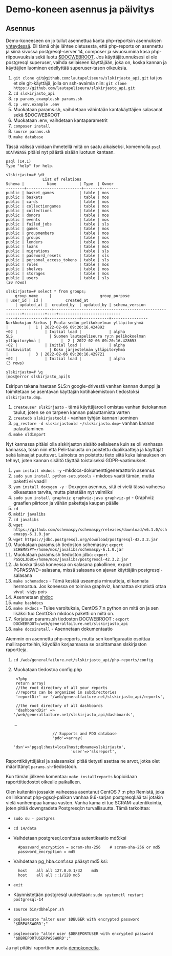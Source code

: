 # Demo-koneen asennus ja päivitys

## Asennus

Demo-koneeseen on jo tullut asennettua kanta php-reportsin asennuksen [yhteydessä](externals/php-reports.md). Eli tämä ohje lähtee oletusesta, että php-reports on asennettu ja siinä sivussa postgresql-server 14, composer ja sivuosumina kasa php-riippuvuuksia sekä luotu [$DOCWEBROOT](usage.md#paramssh-dokumentaatio). Jos käyttäjätunnuksesi ei ole postgresql superuser, vaihda sellaiseen käyttäjään, joka on, koska kannan ja käyttäjien luominen edellyttää superuser-tason oikeuksia.

1. `git clone git@github.com:lautapeliseura/slskirjasto_api.git` tai jos et ole git-käyttäjä,  jolla on ssh-avaimia niin: `git clone https://github.com/lautapeliseura/slskirjasto_api.git`
2. `cd slskirjasto_api`
3. `cp params_example.sh params.sh`
5. `cp .env.example .env`
6. Muokataan params.sh, vaihdetaan vähintään kantakäyttäjien salasanat sekä $DOCWEBROOT
7. Muokataan .env, vaihdetaan kantaparametrit
8. `composer install`
4. `source params.sh`
5. `make database`

Tässä välissä voidaan ihmetellä mitä on saatu aikaiseksi, komennolla `psql $DATABASE` pitäisi nyt päästä sisään luotuun kantaan.  

    psql (14.1)
    Type "help" for help.

    slskirjasto=# \dt
                    List of relations
    Schema |          Name          | Type  | Owner 
    --------+------------------------+-------+-------
    public | basket_games           | table | mos
    public | baskets                | table | mos
    public | cards                  | table | mos
    public | collectiongames        | table | mos
    public | collections            | table | mos
    public | donors                 | table | mos
    public | events                 | table | mos
    public | failed_jobs            | table | sls
    public | games                  | table | mos
    public | groupmembers           | table | mos
    public | groups                 | table | mos
    public | lenders                | table | mos
    public | loans                  | table | mos
    public | migrations             | table | sls
    public | password_resets        | table | sls
    public | personal_access_tokens | table | sls
    public | roles                  | table | mos
    public | shelves                | table | mos
    public | storages               | table | mos
    public | users                  | table | sls
    (20 rows)

    slskirjasto=# select * from groups;
        group_name     |                     group_purpose                      | user_id | id |          created_at       
        | updated_at |  created_by  | updated_by | schema_version 
    --------------------+--------------------------------------------------------+---------+----+---------------------------
    ----+------------+--------------+------------+----------------
    Norkkokujan Sirkus | Fuula-sedän pelikokoelman ylläpitoryhmä                |         |  1 | 2022-02-06 09:20:16.424892
    +02 |            | Initial load |            | alpha
    SLS                | Suomen lautapeliseura ry:n pelikokoelman ylläpitoryhmä |         |  2 | 2022-02-06 09:20:16.428653
    +02 |            | Initial load |            | alpha
    Taikaviitat        | Koko järjestelmän ylläpitoryhmä                        |         |  3 | 2022-02-06 09:20:16.429721
    +02 |            | Initial load |            | alpha
    (3 rows)

    slskirjasto=# \q
    [mos@error slskirjasto_api]$

Esiripun takana haetaan SLS:n google-drivestä vanhan kannan dumppi ja toimitetaan se asentavan käyttäjän kotihakemistoon tiedostoksi `slskirjasto.dmp`. 

1. `createuser slskirjasto` - tämä käyttäjärooli omistaa vanhan tietokannan taulut, joten se on tarpeen kannan palauttamista varten
2. `createdb slskirjastoold` - vanhan tyhjän kannan luominen
3. `pg_restore -d slskirjastoold ~/slskirjasto.dmp`- vanhan kannan palauttaminen
4. `make oldimport`

Nyt kannassa pitäisi olla slskirjaston sisältö sellaisena kuin se oli vanhassa kannassa, tosin niin että Peli-taulusta on poistettu duplikaatteja ja käyttäjät sekä lainaajat puuttuvat. Lainoista on poistettu tieto siitä kuka lainauksen on tehnyt, joten kannan sisältö täyttää toistaiseksi GDPR-vaatimukset.

1. `yum install mkdocs -y` -mkdocs-dokumenttigeneraattorin asennus
2. `sudo yum install python-setuptools` - mkdocs vaatii tämän, mutta paketti ei vaadi!
3. `yum install doxygen -y` - Doxygen asennus, sitä ei vielä tässä vaiheesa oikeastaan tarvita, mutta pistetään nyt valmiiksi 
4. `sudo yum install graphviz graphviz-java graphviz-gd` - Graphviz graafien piirtoon ja vähän paketteja kaupan päälle
5. `cd`
6. `mkdir javalibs`
7. `cd javalibs`
8. `wget https://github.com/schemaspy/schemaspy/releases/download/v6.1.0/schemaspy-6.1.0.jar`
9. `wget https://jdbc.postgresql.org/download/postgresql-42.3.2.jar`
10. Muokataan params.sh tiedoston schemaspy: `export SCHEMASPY=/home/mos/javalibs/schemaspy-6.1.0.jar`
11. Muokataan params.sh tiedoston jdbc: `export PGSQLJDBC=/home/mos/javalibs/postgresql-42.3.2.jar`
12. Ja koska tässä koneessa on salasana pakollinen, export PGPASSWD=salasana, missä salasana on ajavan käyttäjän postgresql-salasana
13. `make schemadocs` - Tämä kestää useampia minuutteja, ei kannata hermostua. Jos koneessa on toimiva graphviz, kannattaa skriptistä ottaa vivut -vizjs pois
14. Asennetaan [shdoc](https://github.com/reconquest/shdoc)
15. `make bashdocs`
16. `make mkdocs` -  Tulee varoituksia, CentOS 7:n python on mitä on ja sen lisäksi tuo CentOS:n mkdocs paketti on mitä on.
17. Korjataan params.sh tiedoston DOCWEBROOT : `export DOCWEBROOT=/web/generalfailure.net/slskirjasto_api`
18. `make docsinstall` - Asennetaan dokumentaatio
    
Aiemmin on asennettu php-reports, mutta sen konfiguraatio osoittaa malliraportteihin, käydään korjaamassa se osoittamaan slskirjaston raportteja.

1. `cd /web/generalfailure.net/slskirjasto_api/php-reports/config`
2. Muokataan tiedostoa config.php 
   
        <?php
        return array(
        //the root directory of all your reports
        //reports can be organized in subdirectories
        'reportDir' => '/web/generalfailure.net/slskirjasto_api/reports',

        //the root directory of all dashboards
        'dashboardDir' => '/web/generalfailure.net/slskirjasto_api/dashboards',
    ...

                        // Supports and PDO database
                        'pdo'=>array(
                                'dsn'=>'pgsql:host=localhost;dbname=slskirjasto',
                                'user'=>'slsreport',

Raporttikäyttäjäksi ja salasanaksi pitää tietysti asettaa ne arvot, jotka olet määrittänyt `params.sh`-tiedostoon.

Kun tämän jälkeen komentaa: `make installreports` kopioidaan raporttitiedostot oikealle paikalleen.

Olen kuitenkin jossakin vaiheessa asentanut CentOS 7 :n php Remistä, joka on linkannut php-pgsql-palikan vanhaa 9.6-sarjan postgresql:ää tai jotakin vielä vanhempaa kamaa vasten. Vanha kama ei tue SCRAM-autentikointia, joten pitää downgradeta Postgresql:n turvallisuutta. Tämä tarkoittaa:

* `sudo su - postgres`
* `cd 14/data`
* Vaihdetaan postgresql.conf:ssa autentikaatio md5:ksi  
  
        #password_encryption = scram-sha-256	# scram-sha-256 or md5
        password_encryption = md5

* Vaihdetaan pg_hba.conf:ssa pääsyt md5:ksi:

        host	all	all	127.0.0.1/32	md5
        host	all	all	::1/128	md5

* `exit`
* Käynnistetään postgresql uudestaan: `sudo systemctl restart postgresql-14`
* `source bin/dbhelper.sh`
* `psqlexecute "alter user $DBUSER with encrypted password '$DBPASSWORD';"`
* `psqlexecute "alter user $DBREPORTUSER with encrypted password '$DBREPORTUSERPASSWORD';"`

Ja nyt pitäisi raporttien aueta [demokoneelta](https://generalfailure.net/slskirjasto_api/php-reports/).